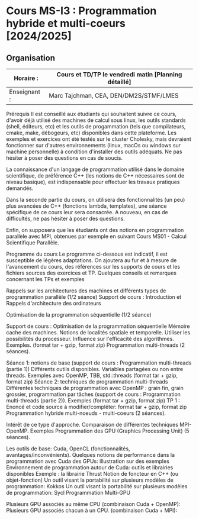 # Cours MS-I3 : Programmation hybride et multi-coeurs  [2024/2025]

## Organisation

Horaire :    | Cours et TD/TP le vendredi matin  [Planning détaillé]
------------ | ----------
Enseignant : | Marc Tajchman, CEA, DEN/DM2S/STMF/LMES

Prérequis
Il est conseillé aux étudiants qui souhaitent suivre ce cours, d'avoir déjà utilisé des machines de calcul sous linux, les outils standards (shell, éditeurs, etc) et les outils de progammation (tels que compilateurs, cmake, make, débogeurs, etc) disponibles dans cette plateforme.
Les exemples et exercices ont été testés sur le cluster Cholesky, mais devraient fonctionner sur d'autres environnements (linux, macOs ou windows sur machine personnelle) à condition d'installer des outils adéquats. Ne pas hésiter à poser des questions en cas de soucis.

La connaissance d'un langage de programmation utilisé dans le domaine scientifique, de préférence C++ (les notions de C++ nécessaires sont de niveau basique), est indispensable pour effectuer les travaux pratiques demandés.

Dans la seconde partie du cours, on utilisera des fonctionnalités (un peu) plus avancées de C++ (fonctions lambda, templates), une séance spécifique de ce cours leur sera consacrée. A nouveau, en cas de difficultés, ne pas hésiter à poser des questions.

Enfin, on supposera que les étudiants ont des notions en programmation parallèle avec MPI, obtenues par exemple en suivant Cours MS01 - Calcul Scientifique Parallèle.

Programme du cours
Le programme ci-dessous est indicatif, il est susceptible de légères adaptations. On ajoutera au fur et à mesure de l'avancement du cours, des références sur les supports de cours et les fichiers sources des exercices et TP.
Quelques conseils et remarques concernant les TPs et exemples

Rappels sur les architectures des machines et différents types de programmation parallèle (1/2 séance)
Support de cours : Introduction et Rappels d'architecture des ordinateurs

Optimisation de la programmation séquentielle (1/2 séance)

Support de cours : Optimisation de la programmation séquentielle
Mémoire cache des machines.
Notions de localités spatiale et temporelle.
Utiliser les possibilités du processeur.
Influence sur l'efficacité des algorithmes.
Exemples. (format tar + gzip, format zip)
Programmation multi-threads (2 séances).

Séance 1: notions de base (support de cours : Programmation multi-threads (partie 1))
Différents outils disponibles.
Variables partagées ou non entre threads.
Exemples avec OpenMP, TBB, std::threads (format tar + gzip, format zip)
Séance 2: techniques de programmation multi-threads
Différentes techniques de programmation avec OpenMP : grain fin, grain grossier, programmation par tâches
(support de cours : Programmation multi-threads (partie 2)).
Exemples (format tar + gzip, format zip)
TP 1 : Enoncé et code source à modifier/compléter: format tar + gzip, format zip
Programmation hybride multi-noeuds - multi-coeurs (2 séances).

Intérêt de ce type d'approche.
Comparaison de différentes techniques MPI-OpenMP.
Exemples
Programmation des GPU (Graphics Processing Unit) (5 séances).

Les outils de base: Cuda, OpenCL (fonctionnalités, avantages/inconvénients).
Quelques notions de performance dans la programmation avec Cuda des GPUs: illustration sur des exemples
Environnement de programmation autour de Cuda: outils et librairies disponibles
Exemple : la librairie Thrust
Notion de foncteur en C++ (ou objet-fonction)
Un outil visant la portabilité sur plusieurs modèles de programmation: Kokkos
Un outil visant la portabilité sur plusieurs modèles de programmation: Sycl
Programmation Multi-GPU

Plusieurs GPU associés au même CPU (combinaison Cuda + OpenMP):
Plusieurs GPU associés chacun à un CPU. (combinaison Cuda + MPI):